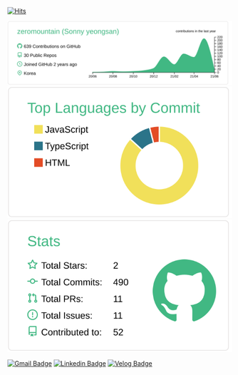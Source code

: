 
[![Hits](https://hits.seeyoufarm.com/api/count/incr/badge.svg?url=https%3A%2F%2Fgithub.com%2Fzeromountain%2Fhit-counter&count_bg=%2379C83D&title_bg=%23555555&icon=react.svg&icon_color=%2357B8F7&title=%EB%B0%A9%EB%AC%B8%EC%9E%90%EC%88%98&edge_flat=false)](https://hits.seeyoufarm.com)


![](https://raw.githubusercontent.com/zeromountain/zeromountain/master/profile-summary-card-output/vue/0-profile-details.svg)
![](https://raw.githubusercontent.com/zeromountain/zeromountain/master/profile-summary-card-output/vue/2-most-commit-language.svg)
![](https://raw.githubusercontent.com/zeromountain/zeromountain/master/profile-summary-card-output/vue/3-stats.svg)

  [![Gmail Badge](https://img.shields.io/badge/Gmail-d14836?style=flat-square&logo=Gmail&logoColor=white&link=mailto:sonyeongsan@gmail.com)](mailto:yeongsan.dev@gmail.com)
  [![Linkedin Badge](https://img.shields.io/badge/-LinkedIn-blue?style=flat-square&logo=Linkedin&logoColor=white&link=https://www.linkedin.com/in/yeongsan-son-b289551b0/)](https://www.linkedin.com/in/yeongsan-son-b289551b0/)
[![Velog Badge](http://img.shields.io/badge/-Tech%20blog-20c997?style=flat&link=https://velog.io/@zero_mountain)](https://velog.io/@zero_mountain)
